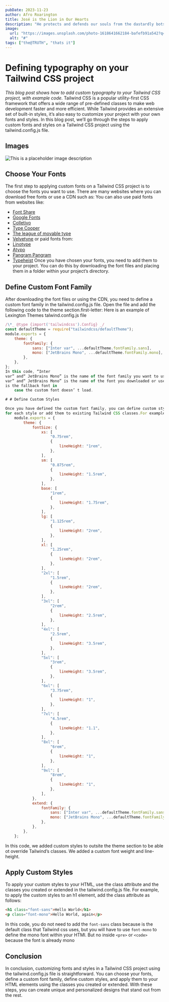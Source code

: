```yaml
---
pubDate: 2023-11-23
author: Afro Roarington
title: José is the Lion in Our Hearts
description: "He protects and defends our souls from the dastardly bots and lames"
image:
  url: "https://images.unsplash.com/photo-1618641662184-bafefb91a542?q=80&w=2014&auto=format&fit=crop&ixlib=rb-4.0.3&ixid=M3wxMjA3fDB8MHxwaG90by1wYWdlfHx8fGVufDB8fHx8fA%3D%3D"
  alt: "#"
tags: ["the@TRUTH", "thats it"]
---
```


# Defining typography on your Tailwind CSS project

_This blog post shows how to add custom typography to your Tailwind CSS project, with example code._
Tailwind CSS is a popular utility-first CSS framework that offers a wide range of pre-defined classes to make web development faster and more efficient. While Tailwind provides an extensive set of built-in styles, it’s also easy to customize your project with your own fonts and styles. In this blog post, we’ll go through the steps to apply custom fonts and styles on a Tailwind CSS project using the tailwind.config.js file.

## Images

![This is a placeholder image description](https://lh3.googleusercontent.com/mVWqgyAtkVlZz8uHxxn_Ln9ps24vgR8UjYJqlswMHMZ-oiYEUYIFes0JRjNTrp7DZUbgkar8Nk8SyOxgcijkxeTC6Q66IOP9gig_tgU)

## Choose Your Fonts

The first step to applying custom fonts on a Tailwind CSS project is to choose the fonts you want to use. There are many websites where you can download free fonts or use a CDN such as: You can also use paid fonts from websites like:

- [Font Share](https://www.fontshare.com/)
- [Google Fonts](https://fonts.google.com/)
- [Colletivo](https://www.collletttivo.it/)
- [Type Cooper](http://coopertype.org/)
- [The league of movable type](https://www.theleagueofmoveabletype.com/)
- [Velvetyne](https://velvetyne.fr/)
  or paid fonts from:
- [Linotype](https://www.linotype.com)
- [Atypo](https://www.atipofoundry.com/)
- [Pangram Pangram](https://pangrampangram.com/)
- [Typeheist](https://typeheist.co/) Once you have chosen your fonts, you need to add them to your project. You can do this by downloading the font files and placing them in a folder within your project’s directory.

## Define Custom Font Family

After downloading the font files or using the CDN, you need to define a custom font family in the tailwind.config.js file. Open the file and add the following code to the theme section.first-letter: Here is an example of Lexington Themes talwind.config.js file
```js
/\*_ @type {import('tailwindcss').Config} _/
const defaultTheme = require("tailwindcss/defaultTheme");
module.exports = {
    theme: {
        fontFamily: {
            sans: ["Inter var", ...defaultTheme.fontFamily.sans],
            mono: ["JetBrains Mono", ...defaultTheme.fontFamily.mono],
        },
    },
};
In this code, “Inter
var” and“ JetBrains Mono” is the name of the font family you want to use, “Inter
var” and“ JetBrains Mono” is the name of the font you downloaded or used the CDN, and `defaultTheme.fontFamily`
is the fallback font in
    case the custom font doesn’ t load.

# # Define Custom Styles

Once you have defined the custom font family, you can define custom styles that use it.You can create a class
for each style or add them to existing Tailwind CSS classes.For example, you can add custom styles to the h1 class as follows:
    module.exports = {
        theme: {
            fontSize: {
                xs: [
                    "0.75rem",
                    {
                        lineHeight: "1rem",
                    },
                ],
                sm: [
                    "0.875rem",
                    {
                        lineHeight: "1.5rem",
                    },
                ],
                base: [
                    "1rem",
                    {
                        lineHeight: "1.75rem",
                    },
                ],
                lg: [
                    "1.125rem",
                    {
                        lineHeight: "2rem",
                    },
                ],
                xl: [
                    "1.25rem",
                    {
                        lineHeight: "2rem",
                    },
                ],
                "2xl": [
                    "1.5rem",
                    {
                        lineHeight: "2rem",
                    },
                ],
                "3xl": [
                    "2rem",
                    {
                        lineHeight: "2.5rem",
                    },
                ],
                "4xl": [
                    "2.5rem",
                    {
                        lineHeight: "3.5rem",
                    },
                ],
                "5xl": [
                    "3rem",
                    {
                        lineHeight: "3.5rem",
                    },
                ],
                "6xl": [
                    "3.75rem",
                    {
                        lineHeight: "1",
                    },
                ],
                "7xl": [
                    "4.5rem",
                    {
                        lineHeight: "1.1",
                    },
                ],
                "8xl": [
                    "6rem",
                    {
                        lineHeight: "1",
                    },
                ],
                "9xl": [
                    "8rem",
                    {
                        lineHeight: "1",
                    },
                ],
            },
            extend: {
                fontFamily: {
                    sans: ["Inter var", ...defaultTheme.fontFamily.sans],
                    mono: ["JetBrains Mono", ...defaultTheme.fontFamily.mono],
                },
            },
        },
    };
```
In this code, we added custom styles to outsite the theme section to be able ot override Tailwind’s classes. We added a custom font weight and line-height.

## Apply Custom Styles

To apply your custom styles to your HTML, use the class attribute and the classes you created or extended in the tailwind.config.js file. For example, to apply the custom styles to an h1 element, add the class attribute as follows:
```html
<h1 class="font-sans">Hello World</h1>
<p class="font-mono">Hello World, again</p>
```
In this code, you do not need to add the `font-sans` class because is the default class that Tailwind css uses, but you will have to use `font-mono` to define the mono font within your HTMl. But no inside `<pre>` or `<code>` because the font is already mono

## Conclusion

In conclusion, customizing fonts and styles in a Tailwind CSS project using the tailwind.config.js file is straightforward. You can choose your fonts, define a custom font family, define custom styles, and apply them to your HTML elements using the classes you created or extended. With these steps, you can create unique and personalized designs that stand out from the rest.
